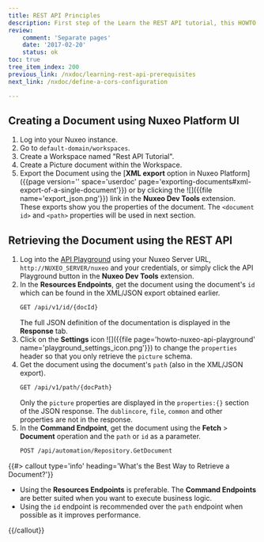 ```yaml
---
title: REST API Principles
description: First step of the Learn the REST API tutorial, this HOWTO makes you practice some basic content management operations through the REST API.
review:
    comment: 'Separate pages'
    date: '2017-02-20'
    status: ok
toc: true
tree_item_index: 200
previous_link: /nxdoc/learning-rest-api-prerequisites
next_link: /nxdoc/define-a-cors-configuration

---
```


## Creating a Document using Nuxeo Platform UI

1.  Log into your Nuxeo instance.
2.  Go to `default-domain/workspaces`.
3.  Create a Workspace named "Rest API Tutorial".
4.  Create a Picture document within the Workspace.
5.  Export the Document using the [**XML export** option in Nuxeo Platform]({{page version='' space='userdoc' page='exporting-documents#xml-export-of-a-single-document'}}) or by clicking the ![]({{file name='export_json.png'}}) link in the **Nuxeo Dev Tools** extension.
    These exports show you the properties of the document. The `<document id>` and `<path>` properties will be used in next section.

## Retrieving the Document using the REST API

1.  Log into the [API Playground](http://nuxeo.github.io/api-playground/) using your Nuxeo Server URL, `http://NUXEO_SERVER/nuxeo` and your credentials, or simply click the API Playground button in the **Nuxeo Dev Tools** extension.
2.  In the **Resources Endpoints**, get the document using the document's `id` which can be found in the XML/JSON export obtained earlier.
    ```bash
    GET /api/v1/id/{docId}
    ```
    The full JSON definition of the documentation is displayed in the **Response** tab.
3.  Click on the **Settings** icon ![]({{file page='howto-nuxeo-api-playground' name='playground_settings_icon.png'}}) to change the `properties` header so that you only retrieve the `picture` schema.
4.  Get the document using the document's `path` (also in the XML/JSON export).
    ```bash
    GET /api/v1/path/{docPath}
    ```
    Only the `picture` properties are displayed in the `properties:{}` section of the JSON response. The `dublincore`, `file`, `common` and other properties are not in the response.
5.  In the **Command Endpoint**, get the document using the **Fetch** > **Document** operation and the `path` or `id` as a parameter.
    ```bash
    POST /api/automation/Repository.GetDocument
    ```

{{#> callout type='info' heading='What\'s the Best Way to Retrieve a Document?'}}

*   Using the **Resources Endpoints** is preferable. The **Command Endpoints** are better suited when you want to execute business logic.
*   Using the `id` endpoint is recommended over the `path` endpoint when possible as it improves performance.

{{/callout}}
